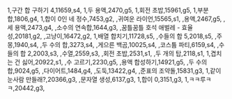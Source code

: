 1,구간 합 구하기 4,11659,s4,
1,두 용액,2470,g5,
1,회전 초밥,15961,g5,
1,부분합,1806,g4,
1,합이 0인 네 정수,7453,g2,
,귀여운 라이언,15565,s1,
,용액,2467,g5,
,세 용액,2473,g4,
,소수의 연속합,1644,g3,
,꿈틀꿈틀 호석 애벌레 - 효율성,20181,g2,
,고냥이,16472,g2,
1,배열 합치기,11728,s5,
,수들의 합 5,2018,s5,
,주몽,1940,s4,
,두 수의 합,3273,s4,
,게으른 백곰,10025,s4,
,코스튬 파티,6159,s4,
,수들의 합 2,2003,s3,
,수열,2559,s3,
,회전 초밥,2531,s1,
,두 개의 탑,2118,s1,
1,겹치는 건 싫어,20922,s1,
,수 고르기,2230,g5,
,용액 합성하기,14921,g5,
,두 수의 합,9024,g5,
,다이어트,1484,g4,
,도둑,13422,g4,
,준표의 조약돌,15831,g3,
1,같이 눈사람 만들래?,20366,g3,
,문자열 생성,6137,g3,
1,합이 0,3151,g3,
1,ㅋㅋ루ㅋㅋ,20442,g3,
